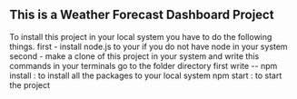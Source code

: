 This is a Weather Forecast Dashboard Project
--------------------------------------------
To install this project in your local system you have to do the following things.
first - install node.js to your if you do not have node in your system
second - make a clone of this project in your system and write this commands in your terminals
go to the folder directory
first write -- npm install : to install all the packages to your local system
npm start : to start the project
